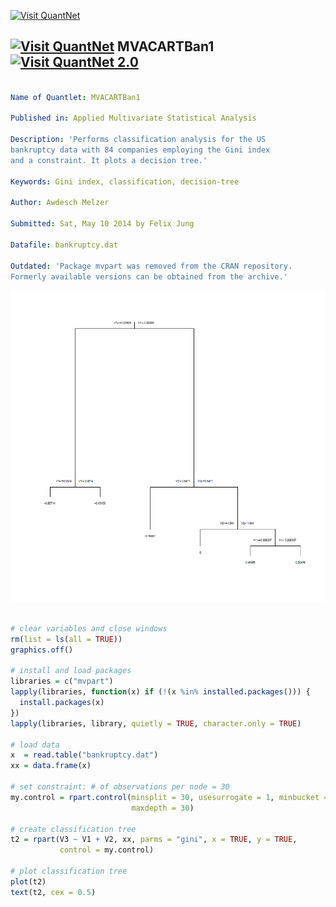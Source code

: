 
[<img src="https://github.com/QuantLet/Styleguide-and-Validation-procedure/blob/master/pictures/banner.png" alt="Visit QuantNet">](http://quantlet.de/index.php?p=info)

## [<img src="https://github.com/QuantLet/Styleguide-and-Validation-procedure/blob/master/pictures/qloqo.png" alt="Visit QuantNet">](http://quantlet.de/) **MVACARTBan1** [<img src="https://github.com/QuantLet/Styleguide-and-Validation-procedure/blob/master/pictures/QN2.png" width="60" alt="Visit QuantNet 2.0">](http://quantlet.de/d3/ia)

```yaml

Name of Quantlet: MVACARTBan1

Published in: Applied Multivariate Statistical Analysis

Description: 'Performs classification analysis for the US
bankruptcy data with 84 companies employing the Gini index
and a constraint. It plots a decision tree.'

Keywords: Gini index, classification, decision-tree

Author: Awdesch Melzer

Submitted: Sat, May 10 2014 by Felix Jung

Datafile: bankruptcy.dat

Outdated: 'Package mvpart was removed from the CRAN repository.
Formerly available versions can be obtained from the archive.'
```

![Picture1](MVACARTBan1.png)


```r

# clear variables and close windows
rm(list = ls(all = TRUE))
graphics.off()

# install and load packages
libraries = c("mvpart")
lapply(libraries, function(x) if (!(x %in% installed.packages())) {
  install.packages(x)
})
lapply(libraries, library, quietly = TRUE, character.only = TRUE)

# load data
x  = read.table("bankruptcy.dat")
xx = data.frame(x)

# set constraint: # of observations per node = 30
my.control = rpart.control(minsplit = 30, usesurrogate = 1, minbucket = 1,
                           maxdepth = 30)

# create classification tree
t2 = rpart(V3 ~ V1 + V2, xx, parms = "gini", x = TRUE, y = TRUE,
           control = my.control)

# plot classification tree
plot(t2)
text(t2, cex = 0.5)

```
